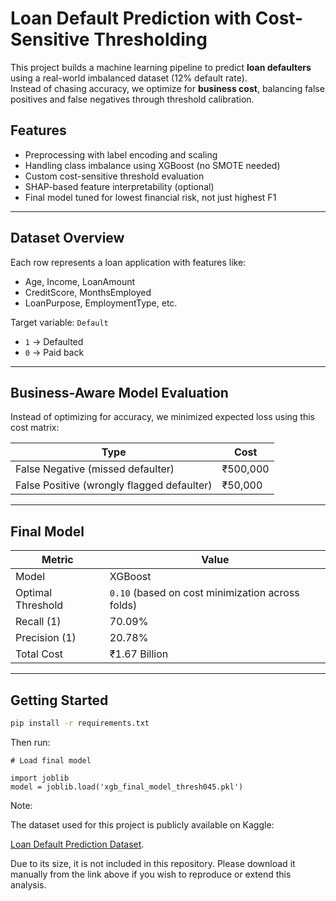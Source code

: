 # Loan Default Prediction with Cost-Sensitive Thresholding

This project builds a machine learning pipeline to predict **loan defaulters** using a real-world imbalanced dataset (12% default rate).  
Instead of chasing accuracy, we optimize for **business cost**, balancing false positives and false negatives through threshold calibration.



##  Features

- Preprocessing with label encoding and scaling
- Handling class imbalance using XGBoost (no SMOTE needed)
- Custom cost-sensitive threshold evaluation
- SHAP-based feature interpretability (optional)
- Final model tuned for lowest financial risk, not just highest F1

---

## Dataset Overview

Each row represents a loan application with features like:

- Age, Income, LoanAmount
- CreditScore, MonthsEmployed
- LoanPurpose, EmploymentType, etc.

Target variable: `Default`  
- `1` → Defaulted  
- `0` → Paid back

---

## Business-Aware Model Evaluation

Instead of optimizing for accuracy, we minimized expected loss using this cost matrix:

| Type               | Cost      |
|--------------------|-----------|
| False Negative (missed defaulter) | ₹500,000 |
| False Positive (wrongly flagged defaulter) | ₹50,000 |

---

## Final Model

| Metric               | Value    |
|----------------------|----------|
| Model                | XGBoost  |
| Optimal Threshold    | `0.10` (based on cost minimization across folds)   |
| Recall (1)           | 70.09%   |
| Precision (1)        | 20.78%   |
| Total Cost           | ₹1.67 Billion |

---

## Getting Started

```bash
pip install -r requirements.txt 
```

Then run: 
```
# Load final model

import joblib
model = joblib.load('xgb_final_model_thresh045.pkl')
````

Note:

The dataset used for this project is publicly available on Kaggle:

[Loan Default Prediction Dataset](https://www.kaggle.com/datasets/nikhil1e9/loan-default).

Due to its size, it is not included in this repository. Please download it manually from the link above if you wish to reproduce or extend this analysis.
